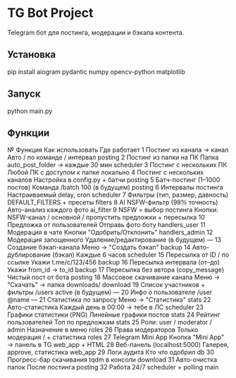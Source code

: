 # TG Bot Project
Telegram бот для постинга, модерации и бэкапа контента.

## Установка
pip install aiogram pydantic numpy opencv-python matplotlib

## Запуск
python main.py

## Функции
№   Функция                                               Как использовать                              Где работает
1   Постинг из канала → канал                             Авто / по команде / интервал                  posting
2   Постинг из папки на ПК                                Папка auto_post_folder → каждые 30 мин        scheduler
3   Постинг с нескольких ПК                               Любой ПК с доступом к папке                   локально
4   Постинг с нескольких каналов                          Настройка в config.py + батчи                 posting
5   Батч-постинг (1–1000 постов)                          Команда /batch 100 (в будущем)                posting
6   Интервалы постинга                                    Настраиваемый delay, cron                     scheduler
7   Фильтры (тип, размер, давность)                       DEFAULT_FILTERS + пресеты                     filters
8   AI NSFW-фильтр (98% точность)                         Авто-анализ каждого фото                      ai_filter
9   NSFW = выбор постинга                                 Кнопки: NSFW-канал / основной / пропустить    предложки + пересылка
10  Предложка от пользователей                            Отправь фото боту                             handlers_user
11  Модерация в чате                                      Кнопки "Одобрить/Отклонить"                   handlers_admin
12  Модерация запощенного                                 Удаление/редактирование (в будущем)           —
13  Создание бэкап-канала                                 Меню → "Создать бэкап"                        backup
14  Авто-дублирование (бэкап)                             Каждые 6 часов                                scheduler
15  Пересылка от ID / по ссылке                           Укажи t.me/c/123/456                          backup
16  Пересылка интервала (от–до)                           Укажи from_id → to_id                         backup
17  Пересылка без автора (copy_message)                   Чистый пост от бота                           posting
18  Массовое скачивание канала                            Меню → "Скачать" → папка downloads/           download
19  Список участников + фильтры                           /users active (в будущем)                     —
20  Инфо о пользователе                                   /user @name                                   —
21  Статистика по запросу                                 Меню → "Статистика"                           stats
22  Авто-статистика                                       Каждый день в 00:00 → тебе в ЛС               scheduler
23  Графики статистики (PNG)                              Линейные графики постов                       stats
24  Рейтинг пользователей                                 Топ по предложкам                             stats
25  Роли: user / moderator / admin                        Назначение в меню                             roles
26  Права модераторов                                     Только модерация / + статистика               roles
27  Telegram Mini App                                     Кнопка "Mini App" → панель в TG               web_app + HTML
28  Веб-панель (localhost:5000)                           Галерея, approve, статистика                  web_app
29  Логи аудита                                           Кто что одобрил                               db
30  Прогресс-бар скачивания                               tqdm в консоли                                download
31  Авто-очистка папок                                    После постинга                                posting
32  Работа 24/7                                           scheduler + polling                           main